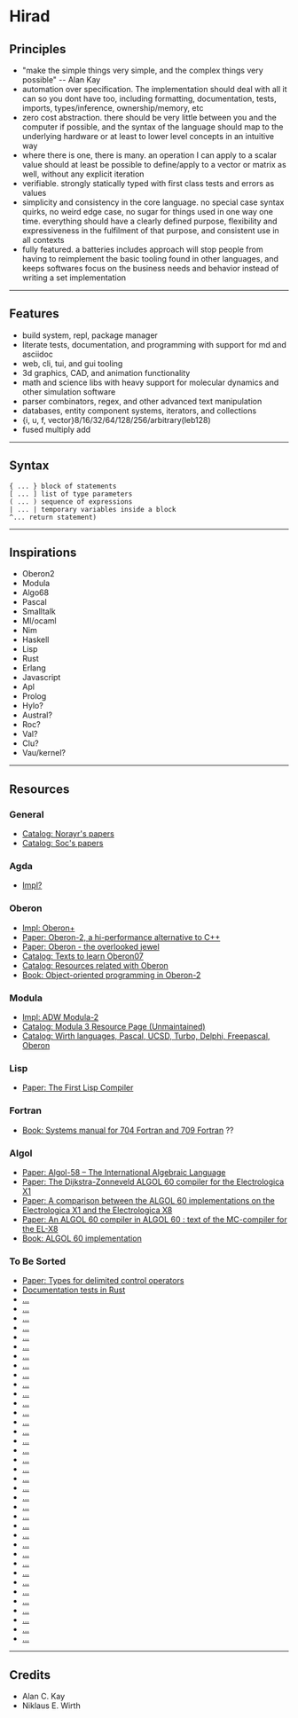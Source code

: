# Hirad

## Principles

- "make the simple things very simple, and the complex things very possible" -- Alan Kay
- automation over specification. The implementation should deal with all it can so you dont have too, including formatting, documentation, tests, imports, types/inference, ownership/memory, etc
- zero cost abstraction. there should be very little between you and the computer if possible, and the syntax of the language should map to the underlying hardware or at least to lower level concepts in an intuitive way
- where there is one, there is many. an operation I can apply to a scalar value should at least be possible to define/apply to a vector or matrix as well, without any explicit iteration
- verifiable. strongly statically typed with first class tests and errors as values
- simplicity and consistency in the core language. no special case syntax quirks, no weird edge case, no sugar for things used in one way one time. everything should have a clearly defined purpose, flexibility and expressiveness in the fulfilment of that purpose, and consistent use in all contexts
- fully featured. a batteries includes approach will stop people from having to reimplement the basic tooling found in other languages, and keeps softwares focus on the business needs and behavior instead of writing a set implementation

---

## Features

- build system, repl, package manager
- literate tests, documentation, and programming with support for md and asciidoc
- web, cli, tui, and gui tooling
- 3d graphics, CAD, and animation functionality
- math and science libs with heavy support for molecular dynamics and other simulation software
- parser combinators, regex, and other advanced text manipulation
- databases, entity component systems, iterators, and collections
- {i, u, f, vector}8/16/32/64/128/256/arbitrary(leb128)
- fused multiply add

---

## Syntax

```st
{ ... } block of statements
[ ... ] list of type parameters
( ... ) sequence of expressions
| ... | temporary variables inside a block
^... return statement)
```

---

## Inspirations

- Oberon2
- Modula
- Algo68
- Pascal
- Smalltalk
- Ml/ocaml
- Nim
- Haskell
- Lisp
- Rust
- Erlang
- Javascript
- Apl
- Prolog
- Hylo?
- Austral?
- Roc?
- Val?
- Clu?
- Vau/kernel?

---

## Resources

### General
- [Catalog: Norayr's papers](https://norayr.am/papers/)
- [Catalog: Soc's papers](https://soc.me/)

### Agda
- [Impl?](https://plfa.github.io/)

### Oberon
- [Impl: Oberon+](https://oberon-lang.github.io/)
- [Paper: Oberon-2, a hi-performance alternative to C++](https://haugwarb.folk.ntnu.no/Programming/Oberon/oberon_vs_cpp_II.htm) 
- [Paper: Oberon - the overlooked jewel](https://dcreager.net/pdf/Franz2000.pdf)
- [Catalog: Texts to learn Oberon07](https://oberon07.com/texts.xhtml)
- [Catalog: Resources related with Oberon](https://oberon.org/en)
- [Book: Object-oriented programming in Oberon-2](http://norayr.am/papers/oop_in_oberon-2_book.pdf)

### Modula
- [Impl: ADW Modula-2](https://www.modula2.org/)
- [Catalog: Modula 3 Resource Page (Unmaintained)](https://www.modula3.org/)
- [Catalog: Wirth languages, Pascal, UCSD, Turbo, Delphi, Freepascal, Oberon](http://pascal.hansotten.com/)

### Lisp
- [Paper: The First Lisp Compiler](https://texdraft.github.io/lisp-compiler/internals.html)

### Fortran
- [Book: Systems manual for 704 Fortran and 709 Fortran](https://archive.computerhistory.org/resources/text/Fortran/102653992.05.01.acc.pdf) ??

### Algol
- [Paper: Algol-58 – The International Algebraic Language](https://datatron.blogspot.com/2018/07/algol-58-international-algebraic.html?m=1)
- [Paper: The Dijkstra-Zonneveld ALGOL 60 compiler for the Electrologica X1](https://ir.cwi.nl/pub/4155)
- [Paper: A comparison between the ALGOL 60 implementations on the Electrologica X1 and the Electrologica X8](https://ir.cwi.nl/pub/13677)
- [Paper: An ALGOL 60 compiler in ALGOL 60 : text of the MC-compiler for the EL-X8](https://ir.cwi.nl/pub/13069)
- [Book: ALGOL 60 implementation](https://www.softwarepreservation.org/projects/ALGOL/book/Randell_ALGOL_60_Implementation_1964.pdf)

### To Be Sorted

- [Paper: Types for delimited control operators](https://www.khoury.northeastern.edu/home/amal/course/7480-s12/delim-control-notes.pdf)
- [Documentation tests in Rust](https://doc.rust-lang.org/rustdoc/write-documentation/documentation-tests.html#attributes)
- [...](https://philarchive.org/archive/AUGTGS-3)
- [...](https://homepage.divms.uiowa.edu/~slonnegr/plf/Book/Chapter4.pdf)
- [...](https://homepages.cwi.nl/~steven/vw.html)
- [...](https://en.algorithmica.org/hpc/simd/masking/)
- [...](https://bookdown.org/ndphillips/YaRrr/logical-indexing.html)
- [...](https://docs.julialang.org/en/v1/manual/arrays/#Logical-indexing)
- [...](https://www.mathworks.com/help/matlab/math/array-indexing.html)
- [...](https://homepages.cwi.nl/~steven/pascal/book/pascalimplementation.html)
- [...](https://academic.oup.com/comjnl/article-pdf/21/4/316/1021498/210316.pdf)
- [...](https://arxiv.org/abs/1606.06379)
- [...](https://docs.racket-lang.org/reference/cont.html#(def._((quote._~23~25kernel)._continuation-prompt-tag~3f)))
- [...](https://en.m.wikipedia.org/wiki/Substructural_type_system)
- [...](https://wiki.alopex.li/WirthEvolution)
- [...](https://mitpress.mit.edu/9780262535519/the-reasoned-schemer/)
- [...](https://cliplab.org/logalg/doc/The_Art_of_Prolog.pdf)
- [...](http://www.de-nivelle.de/appendixB.pdf)
- [...](https://webperso.info.ucl.ac.be/~pvr/implementation.html)
- [...](https://www.cs.nmsu.edu/~epontell/adventure/paper.html)
- [...](https://fredrikj.net/calcium/)
- [...](https://www.cs.cmu.edu/~crary/819-f09/Landin66.pdf)
- [...](https://en.wikipedia.org/wiki/Unum_(number_format))
- [...](https://github.com/milahu/awesome-transpilers)
- [...](https://www.microsoft.com/en-us/research/uploads/prod/2021/06/perceus-pldi21.pdf)
- [...](https://dl.acm.org/doi/pdf/10.1145/3607840)
- [...](https://dl.acm.org/doi/pdf/10.1145/3656398)
- [...](https://learn.microsoft.com/en-us/shows/seth-juarez/anders-hejlsberg-on-modern-compiler-construction)
- [...](https://github.com/ollef/rock)
- [...](https://ollef.github.io/blog/posts/query-based-compilers.html)
- [...](https://existentialtype.wordpress.com/2012/08/25/polarity-in-type-theory/)
- [...](https://bracha.org/mirrors.pdf)
- [...](https://dreamsongs.com/Files/ECOOP.pdf)
- [...](https://engineering.purdue.edu/RVL/Publications/Kersten93ATutorial.pdf)
- [...](https://courses.cs.umbc.edu/331/resources/lisp/onLisp/25objectOrientedLisp.pdf)
- [...](https://dl.acm.org/doi/pdf/10.1145/3386324)
- [...](https://docs.racket-lang.org/guide/index.html)
- [...](https://accu.org/journals/overload/26/148/james_2586/)
- [...](https://www.youtube.com/watch?v=-TJGhGa04F8)

---

## Credits
- Alan C. Kay
- Niklaus E. Wirth

